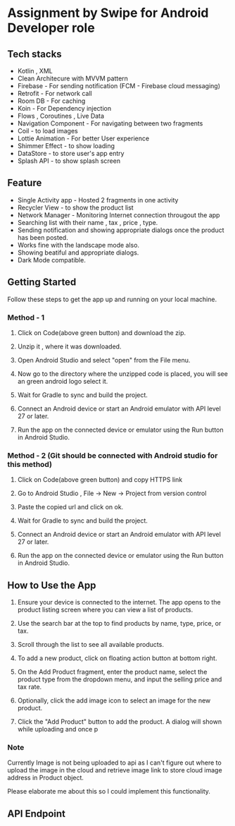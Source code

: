 # Assignment by Swipe for Android Developer role

## Tech stacks
* Kotlin , XML
* Clean Architecure with MVVM pattern
* Firebase - For sending notification (FCM - Firebase cloud messaging)
* Retrofit - For network call
* Room DB - For caching
* Koin - For Dependency injection
* Flows , Coroutines , Live Data
* Navigation Component - For navigating between two fragments
* Coil - to load images
* Lottie Animation - For better User experience
* Shimmer Effect - to show loading
* DataStore - to store user's app entry
* Splash API - to show splash screen


## Feature
* Single Activity app - Hosted 2 fragments in one activity
* Recycler View - to show the product list
* Network Manager - Monitoring Internet connection througout the app
* Searching list with their name , tax , price , type. 
* Sending notification and showing appropriate dialogs once the product has been posted.
* Works fine with the landscape mode also.
* Showing beatiful and appropriate dialogs.
* Dark Mode compatible.

## Getting Started

Follow these steps to get the app up and running on your local machine.

### Method - 1

1. Click on Code(above green button) and download the zip.

2. Unzip it , where it was downloaded. 

3. Open Android Studio and select "open" from the File menu.

4. Now go to the directory where the unzipped code is placed, you will see an green android logo select it.  

5. Wait for Gradle to sync and build the project.

6. Connect an Android device or start an Android emulator with API level 27 or later.

7. Run the app on the connected device or emulator using the Run button in Android Studio.

### Method - 2 (Git should be connected with Android studio for this method)

1. Click on Code(above green button) and copy HTTPS link

2. Go to Android Studio , File -> New -> Project from version control

3. Paste the copied url and click on ok.

5. Wait for Gradle to sync and build the project.

6. Connect an Android device or start an Android emulator with API level 27 or later.

7. Run the app on the connected device or emulator using the Run button in Android Studio.


## How to Use the App

1. Ensure your device is connected to the internet. The app opens to the product listing screen where you can view a list of products.

2. Use the search bar at the top to find products by name, type, price, or tax.

3. Scroll through the list to see all available products.

4. To add a new product, click on floating action button at bottom right.

5. On the Add Product fragment, enter the product name, select the product type from the dropdown menu, and input the selling price and tax rate.

6. Optionally, click the add image icon to select an image for the new product.

7. Click the "Add Product" button to add the product. A dialog will shown while uploading and once p



### Note
Currently Image is not being uploaded to api as I can't figure out where to upload the image in the cloud and retrieve image link to store cloud image address in Product object.

Please elaborate me about this so I could implement this functionality.
## API Endpoint

